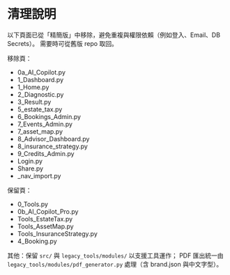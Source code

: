 # 清理說明

以下頁面已從「精簡版」中移除，避免重複與權限依賴（例如登入、Email、DB Secrets）。
需要時可從舊版 repo 取回。

移除頁：
- 0a_AI_Copilot.py
- 1_Dashboard.py
- 1_Home.py
- 2_Diagnostic.py
- 3_Result.py
- 5_estate_tax.py
- 6_Bookings_Admin.py
- 7_Events_Admin.py
- 7_asset_map.py
- 8_Advisor_Dashboard.py
- 8_insurance_strategy.py
- 9_Credits_Admin.py
- Login.py
- Share.py
- _nav_import.py

保留頁：
- 0_Tools.py
- 0b_AI_Copilot_Pro.py
- Tools_EstateTax.py
- Tools_AssetMap.py
- Tools_InsuranceStrategy.py
- 4_Booking.py

其他：保留 `src/` 與 `legacy_tools/modules/` 以支援工具運作；
PDF 匯出統一由 `legacy_tools/modules/pdf_generator.py` 處理（含 brand.json 與中文字型）。
